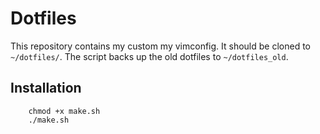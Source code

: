 # Dotfiles #
This repository contains my custom my vimconfig. It should be cloned to `~/dotfiles/`. The script backs up the old dotfiles to `~/dotfiles_old`.

## Installation ##
``` cd ~/dotfiles
    chmod +x make.sh
    ./make.sh
```
